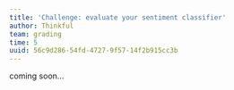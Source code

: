 ```yaml
---
title: 'Challenge: evaluate your sentiment classifier'
author: Thinkful
team: grading
time: 5
uuid: 56c9d286-54fd-4727-9f57-14f2b915cc3b
---
```


coming soon...
